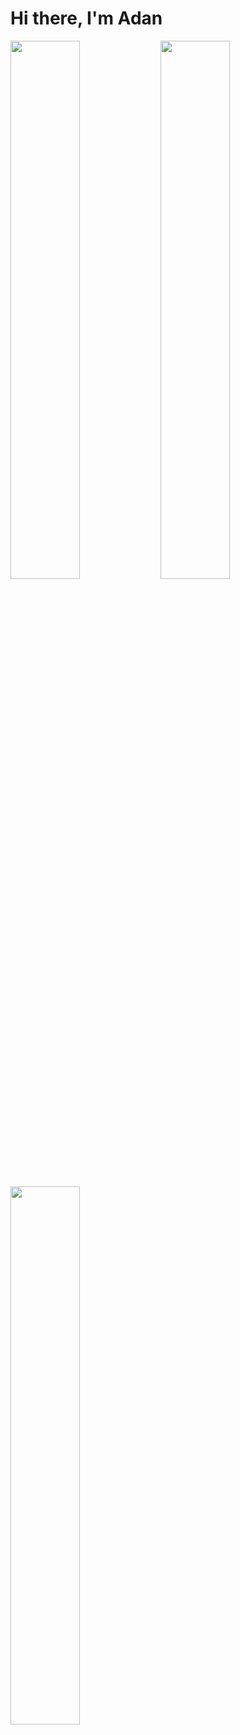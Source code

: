 # Hi there, I'm Adan 

<img align="left" width="47%" src="https://github-readme-stats.vercel.app/api/top-langs/?username=viveroa2291&layout=compact"/>
<img align="left" width="47%" src="https://github-readme-stats.vercel.app/api/top-langs/?username=viveroa2291&layout=normal"/>
<img align="left" width="47%" src="https://github-readme-stats.vercel.app/api?username=viveroa2291&show_icons=true&theme=radical"/>
